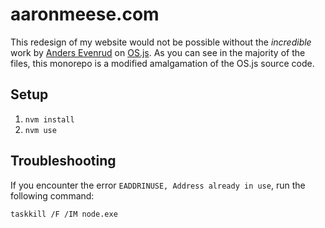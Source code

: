 # aaronmeese.com

This redesign of my website would not be possible without the _incredible_ work by [Anders Evenrud](https://github.com/andersevenrud) on [OS.js](https://github.com/os-js/OS.js). As you can see in the majority of the files, this monorepo is a modified amalgamation of the OS.js source code.

## Setup

1. `nvm install`
2. `nvm use`

## Troubleshooting

If you encounter the error `EADDRINUSE, Address already in use`, run the following command:

`taskkill /F /IM node.exe`
